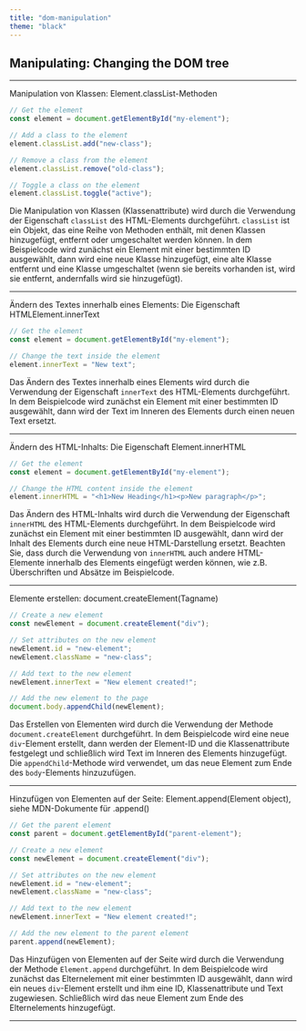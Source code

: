 ```yaml
---
title: "dom-manipulation"
theme: "black"
---
```


## Manipulating: Changing the DOM tree

---


Manipulation von Klassen: Element.classList-Methoden
```js
// Get the element
const element = document.getElementById("my-element");

// Add a class to the element
element.classList.add("new-class");

// Remove a class from the element
element.classList.remove("old-class");

// Toggle a class on the element
element.classList.toggle("active");
```
Die Manipulation von Klassen (Klassenattribute) wird durch die Verwendung der Eigenschaft `classList` des HTML-Elements durchgeführt. `classList` ist ein Objekt, das eine Reihe von Methoden enthält, mit denen Klassen hinzugefügt, entfernt oder umgeschaltet werden können. In dem Beispielcode wird zunächst ein Element mit einer bestimmten ID ausgewählt, dann wird eine neue Klasse hinzugefügt, eine alte Klasse entfernt und eine Klasse umgeschaltet (wenn sie bereits vorhanden ist, wird sie entfernt, andernfalls wird sie hinzugefügt).

---

Ändern des Textes innerhalb eines Elements: Die Eigenschaft HTMLElement.innerText
```js
// Get the element
const element = document.getElementById("my-element");

// Change the text inside the element
element.innerText = "New text";
```
Das Ändern des Textes innerhalb eines Elements wird durch die Verwendung der Eigenschaft `innerText` des HTML-Elements durchgeführt. In dem Beispielcode wird zunächst ein Element mit einer bestimmten ID ausgewählt, dann wird der Text im Inneren des Elements durch einen neuen Text ersetzt.

---

Ändern des HTML-Inhalts: Die Eigenschaft Element.innerHTML
```js
// Get the element
const element = document.getElementById("my-element");

// Change the HTML content inside the element
element.innerHTML = "<h1>New Heading</h1><p>New paragraph</p>";
```
Das Ändern des HTML-Inhalts wird durch die Verwendung der Eigenschaft `innerHTML` des HTML-Elements durchgeführt. In dem Beispielcode wird zunächst ein Element mit einer bestimmten ID ausgewählt, dann wird der Inhalt des Elements durch eine neue HTML-Darstellung ersetzt. Beachten Sie, dass durch die Verwendung von `innerHTML` auch andere HTML-Elemente innerhalb des Elements eingefügt werden können, wie z.B. Überschriften und Absätze im Beispielcode.

---

Elemente erstellen: document.createElement(Tagname)
```js
// Create a new element
const newElement = document.createElement("div");

// Set attributes on the new element
newElement.id = "new-element";
newElement.className = "new-class";

// Add text to the new element
newElement.innerText = "New element created!";

// Add the new element to the page
document.body.appendChild(newElement);
```
Das Erstellen von Elementen wird durch die Verwendung der Methode `document.createElement` durchgeführt. In dem Beispielcode wird eine neue `div`-Element erstellt, dann werden der Element-ID und die Klassenattribute festgelegt und schließlich wird Text im Inneren des Elements hinzugefügt. Die `appendChild`-Methode wird verwendet, um das neue Element zum Ende des `body`-Elements hinzuzufügen.

---

Hinzufügen von Elementen auf der Seite: Element.append(Element object), siehe MDN-Dokumente für .append()
```js
// Get the parent element
const parent = document.getElementById("parent-element");

// Create a new element
const newElement = document.createElement("div");

// Set attributes on the new element
newElement.id = "new-element";
newElement.className = "new-class";

// Add text to the new element
newElement.innerText = "New element created!";

// Add the new element to the parent element
parent.append(newElement);
```
Das Hinzufügen von Elementen auf der Seite wird durch die Verwendung der Methode `Element.append` durchgeführt. In dem Beispielcode wird zunächst das Elternelement mit einer bestimmten ID ausgewählt, dann wird ein neues `div`-Element erstellt und ihm eine ID, Klassenattribute und Text zugewiesen. Schließlich wird das neue Element zum Ende des Elternelements hinzugefügt.

---

